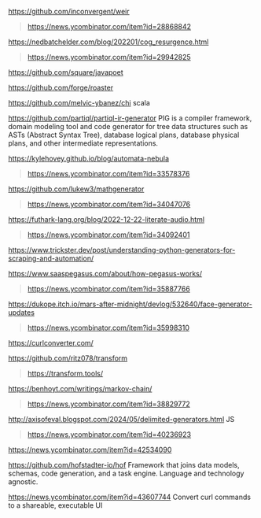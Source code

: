 https://github.com/inconvergent/weir
> https://news.ycombinator.com/item?id=28868842

https://nedbatchelder.com/blog/202201/cog_resurgence.html
> https://news.ycombinator.com/item?id=29942825

https://github.com/square/javapoet

https://github.com/forge/roaster

https://github.com/melvic-ybanez/chi scala

https://github.com/partiql/partiql-ir-generator PIG is a compiler framework, domain modeling tool and code generator for tree data structures such as ASTs (Abstract Syntax Tree), database logical plans, database physical plans, and other intermediate representations.

https://kylehovey.github.io/blog/automata-nebula
> https://news.ycombinator.com/item?id=33578376

https://github.com/lukew3/mathgenerator
> https://news.ycombinator.com/item?id=34047076

https://futhark-lang.org/blog/2022-12-22-literate-audio.html
> https://news.ycombinator.com/item?id=34092401

https://www.trickster.dev/post/understanding-python-generators-for-scraping-and-automation/

https://www.saaspegasus.com/about/how-pegasus-works/
> https://news.ycombinator.com/item?id=35887766

https://dukope.itch.io/mars-after-midnight/devlog/532640/face-generator-updates
> https://news.ycombinator.com/item?id=35998310

https://curlconverter.com/

https://github.com/ritz078/transform
> https://transform.tools/

https://benhoyt.com/writings/markov-chain/
> https://news.ycombinator.com/item?id=38829772

http://axisofeval.blogspot.com/2024/05/delimited-generators.html JS
> https://news.ycombinator.com/item?id=40236923

https://news.ycombinator.com/item?id=42534090

https://github.com/hofstadter-io/hof Framework that joins data models, schemas, code generation, and a task engine. Language and technology agnostic.

https://news.ycombinator.com/item?id=43607744 Convert curl commands to a shareable, executable UI